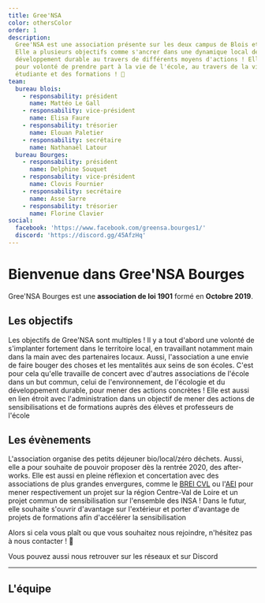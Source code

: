 ```yaml
---
title: Gree'NSA
color: othersColor
order: 1
description:
  Gree'NSA est une association présente sur les deux campus de Blois et Bourges.
  Elle a plusieurs objectifs comme s'ancrer dans une dynamique local de
  développement durable au travers de différents moyens d'actions ! Elle a aussi
  pour volonté de prendre part à la vie de l'école, au travers de la vie
  étudiante et des formations ! 🌱
team:
  bureau blois:
    - responsability: président
      name: Mattéo Le Gall
    - responsability: vice-président
      name: Elisa Faure
    - responsability: trésorier
      name: Elouan Paletier
    - responsability: secrétaire
      name: Nathanaël Latour
  bureau Bourges:
    - responsability: président
      name: Delphine Souquet
    - responsability: vice-président
      name: Clovis Fournier
    - responsability: secrétaire
      name: Asse Sarre
    - responsability: trésorier
      name: Florine Clavier
social:
  facebook: 'https://www.facebook.com/greensa.bourges1/'
  discord: 'https://discord.gg/45AfzHq'
---
```


# Bienvenue dans Gree'NSA Bourges

<campus-center>
  <campus-responsive-image
    folder-name="federation/solidarites/gree-nsa"
    name="logo.jpg"
    max-width="400"></campus-responsive-image>
</campus-center>

Gree'NSA Bourges est une **association de loi 1901** formé en **Octobre 2019**.

## Les objectifs

Les objectifs de Gree'NSA sont multiples ! Il y a tout d'abord une volonté de
s'implanter fortement dans le territoire local, en travaillant notamment main
dans la main avec des partenaires locaux. Aussi, l'association a une envie de
faire bouger des choses et les mentalités aux seins de son écoles. C'est pour
cela qu'elle travaille de concert avec d'autres associations de l'école dans un
but commun, celui de l'environnement, de l'écologie et du développement durable,
pour mener des actions concrètes ! Elle est aussi en lien étroit avec
l'administration dans un objectif de mener des actions de sensibilisations et de
formations auprès des élèves et professeurs de l'école

## Les évènements

L'association organise des petits déjeuner bio/local/zéro déchets. Aussi, elle a
pour souhaite de pouvoir proposer dès la rentrée 2020, des after-works. Elle est
aussi en pleine réflexion et concertation avec des associations de plus grandes
envergures, comme le
[BREI CVL](https://www.facebook.com/brei.centre.valdeloire/) ou
l'[AEI](https://www.facebook.com/aeinsa/) pour mener respectivement un projet
sur la région Centre-Val de Loire et un projet commun de sensibilisation sur
l'ensemble des INSA ! Dans le futur, elle souhaite s'ouvrir d'avantage sur
l'extérieur et porter d'avantage de projets de formations afin d'accélérer la
sensibilisation

Alors si cela vous plaît ou que vous souhaitez nous rejoindre, n'hésitez pas à
nous contacter ! 💚

Vous pouvez aussi nous retrouver sur les réseaux et sur Discord

<campus-social :social="social" :color="color"></campus-social>

---

## L'équipe

<campus-team :team="team" :color="color"></campus-team>

